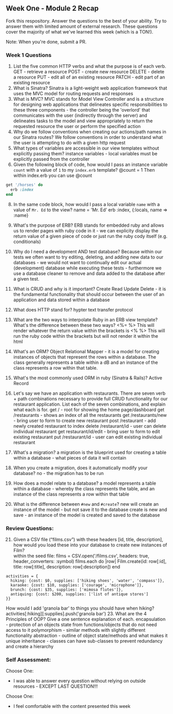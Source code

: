 ## Week One - Module 2 Recap

Fork this respository. Answer the questions to the best of your ability. Try to answer them with limited amount of external research. These questions cover the majority of what we've learned this week (which is a TON!). 

Note: When you're done, submit a PR. 

### Week 1 Questions

1. List the five common HTTP verbs and what the purpose is of each verb.
  GET - retrieve a resource
  POST - create new resource
  DELETE - delete a resource
  PUT - edit all of an existing resource
  PATCH - edit part of an existing resource
2. What is Sinatra?
  Sinatra is a light-weight web application framework that uses the MVC model for routing requests and responses
4. What is MVC?
  MVC stands for Model View Controller and is a structure for designing web applications that delineates specific responsibilities to these three components - the controller being the 'overlord' that communicates with the user (indirectly through the server) and delineates tasks to the model and view appropriately to return the requested resource the user or perform the specified action 
5. Why do we follow conventions when creating our actions/path names in our Sinatra routes?
We follow conventions in order to understand what the user is attempting to do with a given http request
6. What types of variables are accessible in our view templates without explicitly passing them?
instance variables - local variables must be explicitly passed from the controller
7. Given the following block of code, how would I pass an instance variable `count` with a value of `1` to my `index.erb` template?
  @count = 1
  Then within index.erb you can use @count
  
  ```ruby
  get '/horses' do
    erb :index
  end
  ```

8. In the same code block, how would I pass a local variable `name` with a value of `Mr. Ed` to the view?
  name = 'Mr. Ed'
  erb :index, {:locals, name => :name}
9. What's the purpose of ERB?
  ERB stands for embedded ruby and allows us to render pages with ruby code in it - we can explicity display the return value of a given piece of code or just run the ruby cody itself (e.g. conditionals)
10. Why do I need a development AND test database?
Because within our tests we often want to try editing, deleting, and adding new data to our databases - we would not want to continually edit our actual (development) database while executing these tests - furthermore we use a database cleaner to remove and data added to the database after a given test.
11. What is CRUD and why is it important?
Create Read Update Delete - it is the fundamental functionality that should occur between the user of an application and data stored within a database
12. What does HTTP stand for? 
hypter text transfer protocol
13. What are the two ways to interpolate Ruby in an ERB view template? What's the difference between these two ways?
<%= %> This will render whatever the return value within the brackets is
<% %> This will run the ruby code within the brackets but will not render it within the html
14. What's an ORM?
Object Relational Mapper - it is a model for creating instances of objects that represent the rows within a database.  The class generally represents a table within a dB and an instance of the class represents a row within that table.
15. What's the most commonly used ORM in ruby (Sinatra & Rails)?
Active Record
16. Let's say we have an application with restaurants. There are seven verb + path combinations necessary to provide full CRUD functionality for our restaurant application. List each of the seven combinations, and explain what each is for.
 get / - root for showing the home page/dashboard
 get /restaurants - shows an index of all the restaurants
 get /restaurants/new - bring user to form to create new restaurant
 post /restaurant - add newly created restaurant to index
 delete /restaurant/id - user can delete individual restaurant
 get restaurant/id/edit - bring user to form to edit existing restaurant
 put /restaurant/id - user can edit existing individual restaurant
 
17. What's a migration? 
a migration is the blueprint used for creating a table within a database - what pieces of data it will contain 
18. When you create a migration, does it automatically modify your database?
no - the migration has to be run
19. How does a model relate to a database?
a model represents a table within a database - whereby the class represents the table, and an instance of the class represents a row within that table
20. What is the difference between `#new` and `#create`?
new will create an instance of the model - but not save it to the database
create is new and save - an instance of the model is created and saved to the database

### Review Questions:  
21. Given a CSV file (“films.csv”) with these headers [id, title, description], how would you load these into your database to create new instances of Film?  
within the seed file:
  films = CSV.open('/films.csv', headers: true, header_converters: :symbol)
  films.each do |row|
    Film.create(id: row[:id], title: row[:title], description: row[:description])
  end 
```
activities = {
  hiking: {cost: $0, supplies: ['hiking shoes', 'water', 'compass']},
  karaoke: {cost: $10, supplies: ['courage', 'microphone']},
  brunch: {cost: $35, supplies: ['mimosa flutes']},
  antiquing: {cost: $200, supplies: ['list of antique stores'] 
}}
```
How would I add 'granola bar' to things you should have when hiking?
activities[:hiking][:supplies].push('granola bar')
23. What are the 4 Principles of OOP? Give a one sentence explanation of each.
encapsulation - protection of an objects state from functions/objects that do not need access to it
polymorphism - similar methods with slightly different functionality
abstraction - outline of object state/methods and what makes it unique
inheritance - classes can have sub-classes to prevent redundancy and create a hierarchy

### Self Assessment:
Choose One:
* I was able to answer every question without relying on outside resources - EXCEPT LAST QUESTION!!!

Choose One:
* I feel comfortable with the content presented this week
